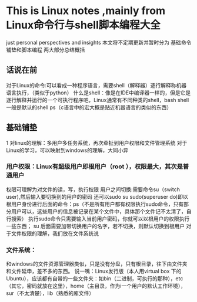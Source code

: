 # This is Linux notes ,mainly from Linux命令行与shell脚本编程大全 
just personal perspectives and insights
本文将不定期更新并暂时分为 基础命令铺垫和脚本编程 两大部分总结概括
##  话说在前
对于Linux的命令:可以看成一种程序语言，需要shell（解释器）逐行解释称机器语言执行，（类似于python）
什么是shell：像是在IDE中编译器一样的，但是它是逐行解释并运行的一个可执行程序吧，Linux通常有不同种类的shell，bash shell一般是默认的shell  ps（c语言中的宏大概是贴近机器语言的类似的东西）
## 基础铺垫
1 对linux的理解：多用户多任务系统，再次牵扯到用户权限和文件管理系统
  对于Linux的学习，可以映射到windows的理解，大同小异
### 用户权限：Linux有超级用户即根用户（root ），权限最大，其次是普通用户
   权限可理解为对文件的读，写，执行权限
   用户之间切换:需要命令su（switch user),然后输入要切换到的用户的密码
                还可以sudo su
                sudo(superuser do)即以根用户身份进行后面的命令：ps（不是所有用户都有权限执行sudo命令，只有部分用户可以，这些用户的信息被记录在某个文件中，具体那个文件记不太清了，自行搜索）
                执行sudo命令只需要输入当前用户密码，你就可以以根用户的权限执行一些东西；
                su 后面需要加带切换用户的名字，若不切换，则默认切换到根用户
   对于文件权限的理解，我们放在文件系统说
### 文件系统：
和windows的文件资源管理器类似，只是没有分盘，只有根目录，往下由文件夹和文件延申，差不多的东西。
说一嘴：Linux发行版（本人用virtual box 下的Ubuntu），应该都有自带的一些文件夹：如bin（二进制，可执行的那种），etc（其它，密码就放在这里），home（主目录，作为i一个用户的默认工作环境），
sur（不太清楚），lib（熟悉的库文件）
